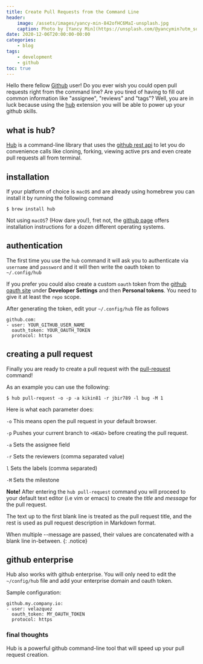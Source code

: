 ```yaml
---
title: Create Pull Requests from the Command Line
header:
    image: /assets/images/yancy-min-842ofHC6MaI-unsplash.jpg
    caption: Photo by [Yancy Min](https://unsplash.com/@yancymin?utm_source=unsplash&amp;utm_medium=referral&amp;utm_content=creditCopyText) on [Unsplash](a href="https://unsplash.com/s/photos/github?utm_source=unsplash&amp;utm_medium=referral&amp;utm_content=creditCopyText)
date: 2020-12-06T20:00:00-00:00
categories:
    - blog
tags:
    - development
    - github
toc: true
---
```


Hello there fellow [Github](https://github.com/) user! Do you ever wish you could open pull requests right from the command line? Are you tired of having to fill out common information like "assignee", "reviews" and "tags"? Well, you are in luck because using the [hub](https://hub.github.com/) extension you will be able to power up your github skills.

## what is hub?

[Hub](https://hub.github.com/) is a command-line library that uses the [github rest api](https://docs.github.com/en/free-pro-team@latest/rest) to let you do convenience calls like cloning, forking, viewing active prs and even create pull requests all from terminal.

## installation

If your platform of choice is `macOS` and are already using homebrew you can install it by running the following command

```
$ brew install hub
```

Not using `macOS`? (How dare you!), fret not, the [github page](https://github.com/github/hub#installation) offers installation instructions for a dozen different operating systems.

## authentication

The first time you use the `hub` command it will ask you to authenticate via `username` and `password` and it will then write the oauth token to ` ~/.config/hub`

If you prefer you could also create a custom `oauth` token from the [github oauth site](https://github.com/settings/tokens) under **Developer Settings** and then **Personal tokens**. You need to give it at least the `repo` scope.

After generating the token, edit your `~/.config/hub` file as follows

```
github.com:
- user: YOUR_GITHUB_USER_NAME
  oauth_token: YOUR_OAUTH_TOKEN
  protocol: https
```

## creating a pull request

Finally you are ready to create a pull request with the [pull-request](https://hub.github.com/hub-pull-request.1.html) command!

As an example you can use the following:

```
$ hub pull-request -o -p -a kikin81 -r jbir789 -l bug -M 1
```

Here is what each parameter does:

`-o` This means open the pull request in your default browser.

`-p` Pushes your current branch to `<HEAD>` before creating the pull request.

`-a` Sets the assignee field

`-r` Sets the reviewers (comma separated value)

`l` Sets the labels (comma separated)

`-M` Sets the milestone

**Note!** After entering the `hub pull-request` command you will proceed to your default text editor (i.e vim or emacs) to create the *title* and *message* for the pull request.

The text up to the first blank line is treated as the pull request title, and the rest is used as pull request description in Markdown format.

When multiple --message are passed, their values are concatenated with a blank line in-between.
{: .notice}

## github enterprise

Hub also works with github enterprise. You will only need to edit the `~/config/hub` file and add your enterprise domain and oauth token.

Sample configuration:

```
github.my.company.io:
- user: velazquez
  oauth_token: MY_OAUTH_TOKEN
  protocol: https
```

### final thoughts

Hub is a powerful github command-line tool that will speed up your pull request creation.
